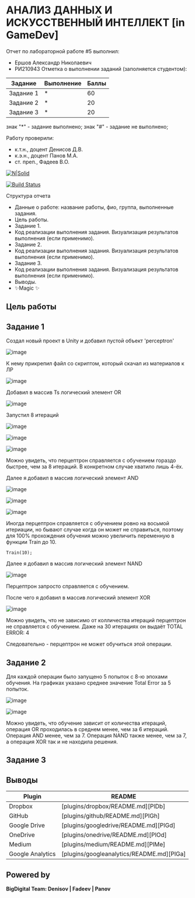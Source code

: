 # АНАЛИЗ ДАННЫХ И ИСКУССТВЕННЫЙ ИНТЕЛЛЕКТ [in GameDev]
Отчет по лабораторной работе #5 выполнил:
- Ершов Александр Николаевич
- РИ210943
Отметка о выполнении заданий (заполняется студентом):

| Задание | Выполнение | Баллы |
| ------ | ------ | ------ |
| Задание 1 | * | 60 |
| Задание 2 | * | 20 |
| Задание 3 | * | 20 |

знак "*" - задание выполнено; знак "#" - задание не выполнено;

Работу проверили:
- к.т.н., доцент Денисов Д.В.
- к.э.н., доцент Панов М.А.
- ст. преп., Фадеев В.О.

[![N|Solid](https://cldup.com/dTxpPi9lDf.thumb.png)](https://nodesource.com/products/nsolid)

[![Build Status](https://travis-ci.org/joemccann/dillinger.svg?branch=master)](https://travis-ci.org/joemccann/dillinger)

Структура отчета

- Данные о работе: название работы, фио, группа, выполненные задания.
- Цель работы.
- Задание 1.
- Код реализации выполнения задания. Визуализация результатов выполнения (если применимо).
- Задание 2.
- Код реализации выполнения задания. Визуализация результатов выполнения (если применимо).
- Задание 3.
- Код реализации выполнения задания. Визуализация результатов выполнения (если применимо).
- Выводы.
- ✨Magic ✨

## Цель работы

## Задание 1

Создал новый проект в Unity и добавил пустой объект 'perceptron'

![image](https://user-images.githubusercontent.com/105643001/204279686-caebbaf8-b693-452c-b194-d3c05ac6eedf.png)

К нему прикрепил файл со скриптом, который скачал из материалов к ЛР

![image](https://user-images.githubusercontent.com/105643001/204280354-b01c1c82-10c5-476a-b85c-12a06d92fe6e.png)

Добавил в массив Ts логический элемент OR

![image](https://user-images.githubusercontent.com/105643001/204282018-15237f0d-4c82-4568-89cf-924b7f65094f.png)

Запустил 8 итераций

![image](https://user-images.githubusercontent.com/105643001/204282940-dcc5df3a-3ab1-440b-87e7-af316a011a02.png)

![image](https://user-images.githubusercontent.com/105643001/204283025-e5b31de3-91a1-4784-8b52-9b78963431a0.png)

![image](https://user-images.githubusercontent.com/105643001/204283064-5d9056cb-7425-46aa-88da-f490b5485d4a.png)

Можно увидеть, что перцептрон справляется с обучением гораздо быстрее, чем за 8 итераций. В конкретном случае хватило лишь 4-ёх.

Далее я добавил в массив логический элемент AND

![image](https://user-images.githubusercontent.com/105643001/204286533-5b659dc8-80b5-482d-9b37-9a2136ef2790.png)

![image](https://user-images.githubusercontent.com/105643001/204286580-78125417-5358-462a-936f-7758944797b9.png)

![image](https://user-images.githubusercontent.com/105643001/204286641-38f86b12-19d0-4687-886a-41ebf2e573c4.png)

Иногда перцептрон справляется с обучением ровно на восьмой итериации, но бывают случае когда он может не справиться, поэтому для 100% прохождения обучения можно увеличить переменную в функции Train до 10.
```
Train(10);
```

Далее я добавил в массив логический элемент NAND

![image](https://user-images.githubusercontent.com/105643001/204286923-3bab89dc-0ed2-438d-ba1e-4b6c9890a40c.png)

Перцептрон запросто справляется с обучением.

После чего я добавил в массив логический элемент XOR

![image](https://user-images.githubusercontent.com/105643001/204288418-6f6dcb90-9e3c-466f-ad02-12d2e281c771.png)

Можно увидеть, что не зависимо от колличества итераций перцептрон не справляется с обучением. Даже на 30 итерациях он выдаёт TOTAL ERROR: 4

Следовательно - перцептрон не может обучиться этой операции.

## Задание 2

Для каждой операции было запущено 5 попыток с 8-ю эпохами обучения. На графиках указано среднее значение Total Error за 5 попыток.

![image](https://user-images.githubusercontent.com/105643001/204300138-5c192f85-9644-4510-b109-1ba70fbf2228.png)

![image](https://user-images.githubusercontent.com/105643001/204300322-bdebbafc-18a0-489e-bb7f-9167bb68d746.png)

Можно увидеть, что обучение зависит от количества итераций, операция OR проходилась в среднем менее, чем за 6 итераций. Операция AND менее, чем за 7. Операция NAND также менее, чем за 7, а операция XOR так и не находила решения.

## Задание 3



## Выводы




| Plugin | README |
| ------ | ------ |
| Dropbox | [plugins/dropbox/README.md][PlDb] |
| GitHub | [plugins/github/README.md][PlGh] |
| Google Drive | [plugins/googledrive/README.md][PlGd] |
| OneDrive | [plugins/onedrive/README.md][PlOd] |
| Medium | [plugins/medium/README.md][PlMe] |
| Google Analytics | [plugins/googleanalytics/README.md][PlGa] |

## Powered by

**BigDigital Team: Denisov | Fadeev | Panov**
